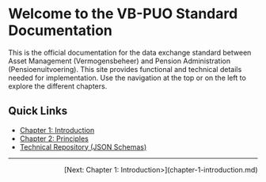 # Welcome to the VB-PUO Standard Documentation
This is the official documentation for the data exchange standard between Asset Management (Vermogensbeheer) and Pension Administration (Pensioenuitvoering).
This site provides functional and technical details needed for implementation. Use the navigation at the top or on the left to explore the different chapters.

## Quick Links
*   [Chapter 1: Introduction](chapter-1-introduction.md)
*   [Chapter 2: Principles](chapter-2-principles.md)
*   [Technical Repository (JSON Schemas)](https://github.com/dma61/VBPUOdsk)


---
<div style='display: flex; justify-content: space-between;'><div></div><div>[Next: Chapter 1: Introduction>](chapter-1-introduction.md)</div></div>